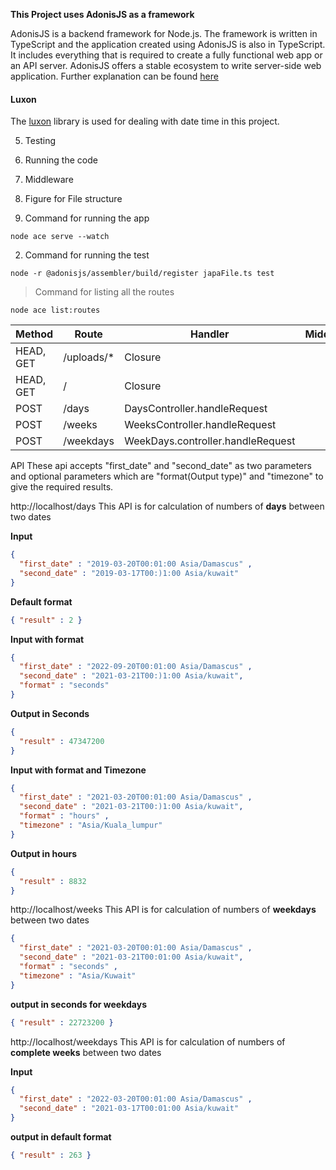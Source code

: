 <strong> This Project uses AdonisJS as a framework </strong>

AdonisJS is a backend framework for Node.js. The framework is written in TypeScript and the application created using AdonisJS is also in TypeScript. It includes everything that is required to create a fully functional web app or an API server. AdonisJS offers a stable ecosystem to write server-side web application. Further explanation can be found [here](https://adonisjs.com/)

<h4>Luxon</h4>

The [luxon](https://moment.github.io/luxon/) library is used for dealing with date time in this project.


5. Testing 
6. Running the code
7. Middleware
8. Figure for File structure 


1. Command for running the app
```
node ace serve --watch
```
2. Command for running the test 
```
node -r @adonisjs/assembler/build/register japaFile.ts test
```


> Command for listing all the routes
```
node ace list:routes
```


Method | Route | Handler | Middleware | Name |
--- | --- | --- | --- |--- |
HEAD, GET | /uploads/* | Closure | | drive.local.serve | 
HEAD, GET | / | Closure | | | 
POST  | /days | DaysController.handleRequest | |  | 
POST | /weeks | WeeksController.handleRequest | |  | 
POST | /weekdays | WeekDays.controller.handleRequest | | |


API 
These api accepts "first_date" and "second_date" as two parameters and optional parameters which are "format(Output type)" and "timezone" to give the required results.

http://localhost/days
This API is for calculation of numbers of <strong>days</strong> between two dates

<strong>Input</strong>
  
```json
{ 
  "first_date" : "2019-03-20T00:01:00 Asia/Damascus" ,
  "second_date" : "2019-03-17T00:)1:00 Asia/kuwait"
}
```

<strong>Default format</strong>

```json
{ "result" : 2 }
```

<strong>Input with format</strong>

```json
{ 
  "first_date" : "2022-09-20T00:01:00 Asia/Damascus" ,
  "second_date" : "2021-03-21T00:)1:00 Asia/kuwait",
  "format" : "seconds"  
}
```

<strong>Output in Seconds</strong>

```json
{ 
  "result" : 47347200
}
```

<strong>Input with format and Timezone</strong>

```json
{ 
  "first_date" : "2021-03-20T00:01:00 Asia/Damascus" ,
  "second_date" : "2021-03-21T00:)1:00 Asia/kuwait",
  "format" : "hours" ,
  "timezone" : "Asia/Kuala_lumpur"
}
```

<strong>Output in hours</strong>

```json
{ 
  "result" : 8832
}
```

http://localhost/weeks
This API is for calculation of numbers of <strong>weekdays</strong> between two dates

```json
{ 
  "first_date" : "2021-03-20T00:01:00 Asia/Damascus" ,
  "second_date" : "2021-03-21T00:01:00 Asia/kuwait",
  "format" : "seconds" ,
  "timezone" : "Asia/Kuwait"
}
```

<strong>output in seconds for weekdays</strong>

```json
{ "result" : 22723200 }
```

http://localhost/weekdays
This API is for calculation of numbers of <strong>complete weeks</strong> between two dates

<strong>Input</strong>
```json
{ 
  "first_date" : "2022-03-20T00:01:00 Asia/Damascus" ,
  "second_date" : "2021-03-17T00:01:00 Asia/kuwait"
}
```

<strong>output in default format</strong>

```json
{ "result" : 263 }
```




